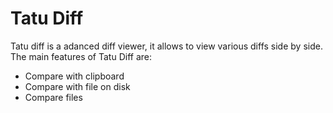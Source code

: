 # Tatu Diff

Tatu diff is a adanced diff viewer, it allows to view various diffs side by side.  
The main features of Tatu Diff are:

 * Compare with clipboard
 * Compare with file on disk
 * Compare files
 
 
